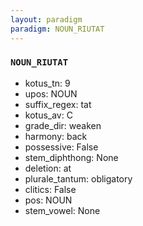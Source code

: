 ```yaml
---
layout: paradigm
paradigm: NOUN_RIUTAT
---
```

### ` NOUN_RIUTAT `


* kotus_tn: 9
* upos: NOUN
* suffix_regex: tat
* kotus_av: C
* grade_dir: weaken
* harmony: back
* possessive: False
* stem_diphthong: None
* deletion: at
* plurale_tantum: obligatory
* clitics: False
* pos: NOUN
* stem_vowel: None

